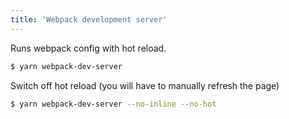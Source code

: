 ```yaml
---
title: 'Webpack development server'
---
```

Runs webpack config with hot reload.
```bash
$ yarn webpack-dev-server
```

Switch off hot reload (you will have to manually refresh the page)
```bash
$ yarn webpack-dev-server --no-inline --no-hot
```
